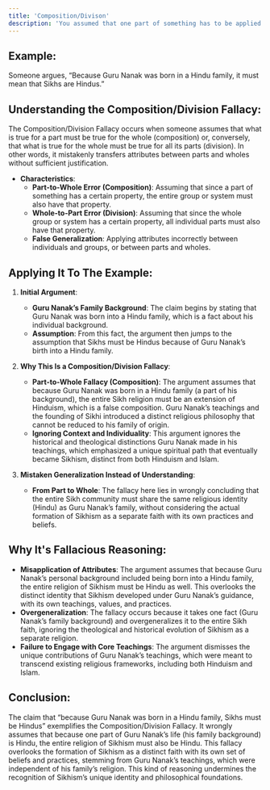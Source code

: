```yaml
---
title: 'Composition/Divison'
description: 'You assumed that one part of something has to be applied to all, or other, parts of it; or that the whole must apply to its parts.'
---
```


## Example:

Someone argues, “Because Guru Nanak was born in a Hindu family, it must mean that Sikhs are Hindus.”


## Understanding the Composition/Division Fallacy:

The Composition/Division Fallacy occurs when someone assumes that what is true for a part must be true for the whole (composition) or, conversely, that what is true for the whole must be true for all its parts (division). In other words, it mistakenly transfers attributes between parts and wholes without sufficient justification.

* **Characteristics**:
  * **Part-to-Whole Error (Composition)**: Assuming that since a part of something has a certain property, the entire group or system must also have that property.
  * **Whole-to-Part Error (Division)**: Assuming that since the whole group or system has a certain property, all individual parts must also have that property.
  * **False Generalization**: Applying attributes incorrectly between individuals and groups, or between parts and wholes.



## Applying It To The Example:

1. **Initial Argument**:
    * **Guru Nanak’s Family Background**: The claim begins by stating that Guru Nanak was born into a Hindu family, which is a fact about his individual background.
    * **Assumption**: From this fact, the argument then jumps to the assumption that Sikhs must be Hindus because of Guru Nanak’s birth into a Hindu family.
2. **Why This Is a Composition/Division Fallacy**:
    * **Part-to-Whole Fallacy (Composition)**: The argument assumes that because Guru Nanak was born in a Hindu family (a part of his background), the entire Sikh religion must be an extension of Hinduism, which is a false composition. Guru Nanak’s teachings and the founding of Sikhi introduced a distinct religious philosophy that cannot be reduced to his family of origin.
    * **Ignoring Context and Individuality**: This argument ignores the historical and theological distinctions Guru Nanak made in his teachings, which emphasized a unique spiritual path that eventually became Sikhism, distinct from both Hinduism and Islam.

3. **Mistaken Generalization Instead of Understanding**:
    * **From Part to Whole**: The fallacy here lies in wrongly concluding that the entire Sikh community must share the same religious identity (Hindu) as Guru Nanak’s family, without considering the actual formation of Sikhism as a separate faith with its own practices and beliefs.


## Why It's Fallacious Reasoning:

* **Misapplication of Attributes**: The argument assumes that because Guru Nanak’s personal background included being born into a Hindu family, the entire religion of Sikhism must be Hindu as well. This overlooks the distinct identity that Sikhism developed under Guru Nanak’s guidance, with its own teachings, values, and practices.
* **Overgeneralization**: The fallacy occurs because it takes one fact (Guru Nanak’s family background) and overgeneralizes it to the entire Sikh faith, ignoring the theological and historical evolution of Sikhism as a separate religion.
* **Failure to Engage with Core Teachings**: The argument dismisses the unique contributions of Guru Nanak’s teachings, which were meant to transcend existing religious frameworks, including both Hinduism and Islam.



## Conclusion:

The claim that “because Guru Nanak was born in a Hindu family, Sikhs must be Hindus” exemplifies the Composition/Division Fallacy. It wrongly assumes that because one part of Guru Nanak’s life (his family background) is Hindu, the entire religion of Sikhism must also be Hindu. This fallacy overlooks the formation of Sikhism as a distinct faith with its own set of beliefs and practices, stemming from Guru Nanak’s teachings, which were independent of his family’s religion. This kind of reasoning undermines the recognition of Sikhism’s unique identity and philosophical foundations.

